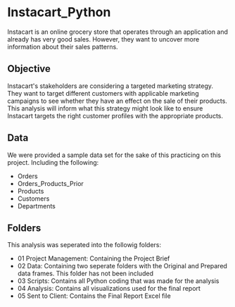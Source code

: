 # Instacart_Python
Instacart is an online grocery store that operates through an application and already has very good sales. However, they want to uncover more information about their sales patterns.
## Objective
Instacart's stakeholders are considering a targeted marketing strategy. They want to target different customers with applicable marketing campaigns to see whether they have an effect on the sale of their products. This analysis will inform what this strategy might look like to ensure Instacart targets the right customer profiles with the appropriate products.
## Data
We were provided a sample data set for the sake of this practicing on this project. Including the following:
- Orders
- Orders_Products_Prior
- Products
- Customers
- Departments
## Folders
This analysis was seperated into the followig folders:
- 01 Project Management: Containing the Project Brief
- 02 Data: Containing two seperate folders with the Original and Prepared data frames. This folder has not been included
- 03 Scripts: Contains all Python coding that was made for the analysis
- 04 Analysis: Contains all visualizations used for the final report
- 05 Sent to Client: Contains the Final Report Excel file
